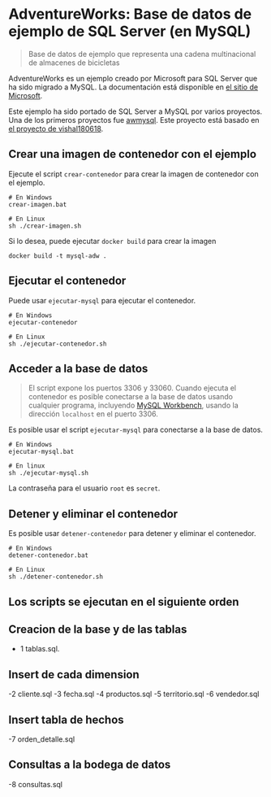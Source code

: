 
# AdventureWorks: Base de datos de ejemplo de SQL Server (en MySQL) 

> Base de datos de ejemplo que representa una cadena multinacional de almacenes de bicicletas

AdventureWorks es un ejemplo creado por Microsoft para SQL Server que ha sido migrado a MySQL.
La documentación está disponible en [el sitio de Microsoft](https://learn.microsoft.com/en-us/sql/samples/adventureworks-install-configure?view=sql-server-ver16&tabs=ssms).

Este ejemplo ha sido portado de SQL Server a MySQL por varios proyectos. Una de los primeros proyectos fue [awmysql](https://sourceforge.net/projects/awmysql/). Este proyecto está basado en [el proyecto de vishal180618](https://github.com/vishal180618/OLTP-AdventureWorks2019-MySQL).


## Crear una imagen de contenedor con el ejemplo

Ejecute el script `crear-contenedor` para crear la imagen de contenedor con el ejemplo.

```
# En Windows
crear-imagen.bat

# En Linux
sh ./crear-imagen.sh
```

Si lo desea, puede ejecutar `docker build` para crear la imagen

```
docker build -t mysql-adw .
```

## Ejecutar el contenedor

Puede usar `ejecutar-mysql` para ejecutar el contenedor.

```
# En Windows
ejecutar-contenedor

# En Linux
sh ./ejecutar-contenedor.sh
```

## Acceder a la base de datos

> El script expone los puertos 3306 y 33060. Cuando ejecuta el contenedor es posible conectarse a la base de datos usando cualquier programa, incluyendo [MySQL Workbench](https://www.mysql.com/products/workbench/), usando la dirección `localhost` en el puerto 3306.

Es posible usar el script `ejecutar-mysql` para conectarse a la base de datos.

```
# En Windows
ejecutar-mysql.bat

# En linux
sh ./ejecutar-mysql.sh
```

La contraseña para el usuario `root` es `secret`.

## Detener y eliminar el contenedor

Es posible usar `detener-contenedor` para detener y eliminar el contenedor.

```
# En Windows
detener-contenedor.bat

# En Linux
sh ./detener-contenedor.sh
```

## Los scripts se ejecutan en el siguiente orden



## Creacion de la base y de las tablas 

- 1 tablas.sql.

## Insert de cada dimension

-2 cliente.sql
-3 fecha.sql
-4 productos.sql
-5 territorio.sql
-6 vendedor.sql

## Insert tabla de hechos
 
-7 orden_detalle.sql


## Consultas a la bodega de datos 

-8 consultas.sql